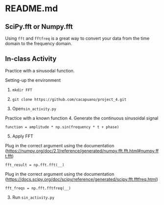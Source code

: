 # README.md

## SciPy.fft or Numpy.fft
Using ```fft``` and ```fftfreq``` is a great way to convert your data from the time domain to the frequency domain.

## In-class Activity
Practice with a sinusodal function. 

Setting-up the environment
1. ```
   mkdir FFT
   ```
2. ```
   git clone https://github.com/cacapuano/project_4.git
   ```
3. Open```sin_activity.py```

Practice with a known function
4. Generate the continuous sinusoidal signal

```
function = amplitude * np.sin(frequency * t + phase)
```

5. Apply FFT

Plug in the correct argument using the documentation (https://numpy.org/doc/2.1/reference/generated/numpy.fft.fft.html#numpy.fft.fft)

```
fft_result = np.fft.fft(__)
```

Plug in the correct argument using the documentation (https://docs.scipy.org/doc/scipy/reference/generated/scipy.fft.fftfreq.html)

```
fft_freqs = np.fft.fftfreq(__)
```

3. Run ```sin_activity.py```
